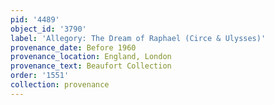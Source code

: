 ```yaml
---
pid: '4489'
object_id: '3790'
label: 'Allegory: The Dream of Raphael (Circe & Ulysses)'
provenance_date: Before 1960
provenance_location: England, London
provenance_text: Beaufort Collection
order: '1551'
collection: provenance
---
```

